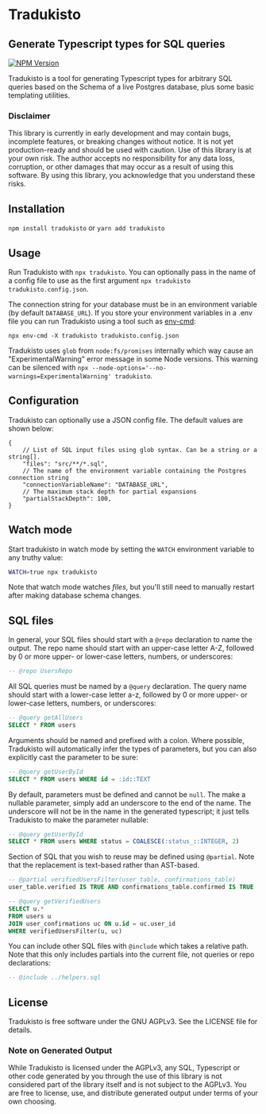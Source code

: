 # Tradukisto
## Generate Typescript types for SQL queries

[![NPM Version](https://img.shields.io/npm/v/tradukisto)](https://www.npmjs.com/package/tradukisto)

Tradukisto is a tool for generating Typescript types for arbitrary SQL queries
based on the Schema of a live Postgres database, plus some basic templating
utilities.

### Disclaimer

This library is currently in early development and may contain bugs, incomplete
features, or breaking changes without notice. It is not yet production-ready and
should be used with caution. Use of this library is at your own risk. The author
accepts no responsibility for any data loss, corruption, or other damages that
may occur as a result of using this software. By using this library, you
acknowledge that you understand these risks.

## Installation

`npm install tradukisto` or `yarn add tradukisto`

## Usage

Run Tradukisto with `npx tradukisto`. You can optionally pass in the name of
a config file to use as the first argument
`npx tradukisto tradukisto.config.json`.

The connection string for your database must be in an environment variable
(by default `DATABASE_URL`). If you store your environment variables in a .env
file you can run Tradukisto using a tool such as
[env-cmd](https://www.npmjs.com/package/env-cmd):

```
npx env-cmd -X tradukisto tradukisto.config.json
```

Tradukisto uses `glob` from `node:fs/promises` internally which way cause an
"ExperimentalWarning" error message in some Node versions. This warning can be
silenced with `npx --node-options='--no-warnings=ExperimentalWarning' tradukisto`.

## Configuration

Tradukisto can optionally use a JSON config file. The default values are shown
below:

```json5
{
    // List of SQL input files using glob syntax. Can be a string or a string[].
    "files": "src/**/*.sql",
    // The name of the environment variable containing the Postgres connection string
    "connectionVariableName": "DATABASE_URL",
    // The maximum stack depth for partial expansions
    "partialStackDepth": 100,
}
```

## Watch mode

Start tradukisto in watch mode by setting the `WATCH` environment variable to
any truthy value:

```sh
WATCH=true npx tradukisto
```

Note that watch mode watches _files_, but you'll still need to manually restart
after making database schema changes.

## SQL files

In general, your SQL files should start with a `@repo` declaration to name
the output. The repo name should start with an upper-case letter A-Z, followed
by 0 or more upper- or lower-case letters, numbers, or underscores:

```sql
-- @repo UsersRepo
```

All SQL queries must be named by a `@query` declaration. The query name should
start with a lower-case letter a-z, followed by 0 or more upper- or lower-case
letters, numbers, or underscores:

```sql
-- @query getAllUsers
SELECT * FROM users
```

Arguments should be named and prefixed with a colon. Where possible, Tradukisto
will automatically infer the types of parameters, but you can also explicitly
cast the parameter to be sure:

```sql
-- @query getUserById
SELECT * FROM users WHERE id = :id::TEXT
```

By default, parameters must be defined and cannot be `null`. The make a nullable
parameter, simply add an underscore to the end of the name. The underscore will
not be in the name in the generated typescript; it just tells Tradukisto to make
the parameter nullable:

```sql
-- @query getUserById
SELECT * FROM users WHERE status = COALESCE(:status_::INTEGER, 2)
```

Section of SQL that you wish to reuse may be defined using `@partial`. Note
that the replacement is text-based rather than AST-based.

```sql
-- @partial verifiedUsersFilter(user_table, confirmations_table)
user_table.verified IS TRUE AND confirmations_table.confirmed IS TRUE

-- @query getVerifiedUsers
SELECT u.*
FROM users u
JOIN user_confirmations uc ON u.id = uc.user_id
WHERE verifiedUsersFilter(u, uc)
```

You can include other SQL files with `@include` which takes a relative path.
Note that this only includes partials into the current file, not queries or repo
declarations:

```sql
-- @include ../helpers.sql
```

## License

Tradukisto is free software under the GNU AGPLv3. See the LICENSE file for
details.

### Note on Generated Output

While Tradukisto is licensed under the AGPLv3, any SQL, Typescript or other
code generated by you through the use of this library is not considered part of
the library itself and is not subject to the AGPLv3. You are free to license,
use, and distribute generated output under terms of your own choosing.
